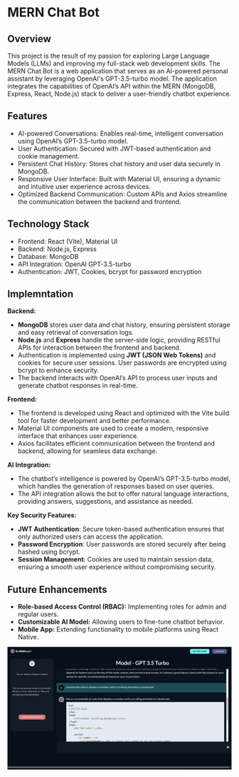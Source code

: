 # MERN Chat Bot

## Overview
This project is the result of my passion for exploring Large Language Models (LLMs) and improving my full-stack web development skills. The MERN Chat Bot is a web application that serves as an AI-powered personal assistant by leveraging OpenAI's GPT-3.5-turbo model. The application integrates the capabilities of OpenAI’s API within the MERN (MongoDB, Express, React, Node.js) stack to deliver a user-friendly chatbot experience.

## Features
- AI-powered Conversations: Enables real-time, intelligent conversation using OpenAI’s GPT-3.5-turbo model.
- User Authentication: Secured with JWT-based authentication and cookie management.
- Persistent Chat History: Stores chat history and user data securely in MongoDB.
- Responsive User Interface: Built with Material UI, ensuring a dynamic and intuitive user experience across devices.
- Optimized Backend Communication: Custom APIs and Axios streamline the communication between the backend and frontend.

## Technology Stack
- Frontend: React (Vite), Material UI
- Backend: Node.js, Express
- Database: MongoDB
- API Integration: OpenAI GPT-3.5-turbo
- Authentication: JWT, Cookies, bcrypt for password encryption

## Implemntation
**Backend:**
- **MongoDB** stores user data and chat history, ensuring persistent storage and easy retrieval of conversation logs.
- **Node.js** and **Express** handle the server-side logic, providing RESTful APIs for interaction between the frontend and backend.
- Authentication is implemented using **JWT (JSON Web Tokens)** and cookies for secure user sessions. User passwords are encrypted using bcrypt to enhance security.
- The backend interacts with OpenAI’s API to process user inputs and generate chatbot responses in real-time.

**Frontend:**
- The frontend is developed using React and optimized with the Vite build tool for faster development and better performance.
- Material UI components are used to create a modern, responsive interface that enhances user experience.
- Axios facilitates efficient communication between the frontend and backend, allowing for seamless data exchange.

**AI Integration:**
- The chatbot’s intelligence is powered by OpenAI’s GPT-3.5-turbo model, which handles the generation of responses based on user queries.
- The API integration allows the bot to offer natural language interactions, providing answers, suggestions, and assistance as needed.

**Key Security Features:**
- **JWT Authentication**: Secure token-based authentication ensures that only authorized users can access the application.
- **Password Encryption**: User passwords are stored securely after being hashed using bcrypt.
- **Session Management**: Cookies are used to maintain session data, ensuring a smooth user experience without compromising security.

## Future Enhancements
- **Role-based Access Control (RBAC):** Implementing roles for admin and regular users.
- **Customizable AI Model:** Allowing users to fine-tune chatbot behavior.
- **Mobile App:** Extending functionality to mobile platforms using React Native.

![](https://github.com/DSM2499/MERN_Chat_Bot/blob/main/Photos/Screenshot.png)
